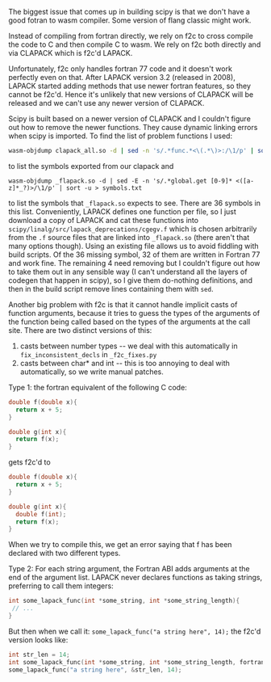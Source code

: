 The biggest issue that comes up in building scipy is that we don't have a good
fotran to wasm compiler. Some version of flang classic might work.

Instead of compiling from fortran directly, we rely on f2c to cross compile
the code to C and then compile C to wasm. We rely on f2c both directly and via
CLAPACK which is f2c'd LAPACK.

Unfortunately, f2c only handles fortran 77 code and it doesn't work perfectly
even on that. After LAPACK version 3.2 (released in 2008), LAPACK started
adding methods that use newer fortran features, so they cannot be f2c'd. Hence
it's unlikely that new versions of CLAPACK will be released and we can't use
any newer version of CLAPACK.

Scipy is built based on a newer version of CLAPACK and I couldn't figure out
how to remove the newer functions. They cause dynamic linking errors when
scipy is imported. To find the list of problem functions I used:

```sh
wasm-objdump clapack_all.so -d | sed -n 's/.*func.*<\(.*\)>:/\1/p' | sort -u > clapack_exports.txt
```

to list the symbols exported from our clapack and

```
wasm-objdump _flapack.so -d | sed -E -n 's/.*global.get [0-9]* <([a-z]*_?)>/\1/p' | sort -u > symbols.txt
```

to list the symbols that `_flapack.so` expects to see. There are 36 symbols in
this list. Conveniently, LAPACK defines one function per file, so I just
download a copy of LAPACK and cat these functions into
`scipy/linalg/src/lapack_deprecations/cgegv.f` which is chosen arbitrarily from
the `.f` source files that are linked into `_flapack.so` (there aren't that many
options though). Using an existing file allows us to avoid fiddling with build
scripts. Of the 36 missing symbol, 32 of them are written in Fortran 77 and work
fine. The remaining 4 need removing but I couldn't figure out how to take them
out in any sensible way (I can't understand all the layers of codegen that
happen in scipy), so I give them do-nothing definitions, and then in the build
script remove lines containing them with `sed`.

Another big problem with f2c is that it cannot handle implicit casts of function
arguments, because it tries to guess the types of the arguments of the function
being called based on the types of the arguments at the call site. There are two
distinct versions of this:

1. casts between number types -- we deal with this automatically in
   `fix_inconsistent_decls` in `_f2c_fixes.py`
2. casts between char\* and int -- this is too annoying to deal with
   automatically, so we write manual patches.

Type 1: the fortran equivalent of the following C code:

```C
double f(double x){
  return x + 5;
}

double g(int x){
  return f(x);
}
```

gets f2c'd to

```C
double f(double x){
  return x + 5;
}

double g(int x){
  double f(int);
  return f(x);
}
```

When we try to compile this, we get an error saying that f has been declared
with two different types.

Type 2: For each string argument, the Fortran ABI adds arguments at the end of
the argument list. LAPACK never declares functions as taking strings, preferring
to call them integers:

```C
int some_lapack_func(int *some_string, int *some_string_length){
 // ...
}
```

But then when we call it: `some_lapack_func("a string here", 14);` the f2c'd
version looks like:

```C
int str_len = 14;
int some_lapack_func(int *some_string, int *some_string_length, fortranlen some_string_length_again);
some_lapack_func("a string here", &str_len, 14);
```
